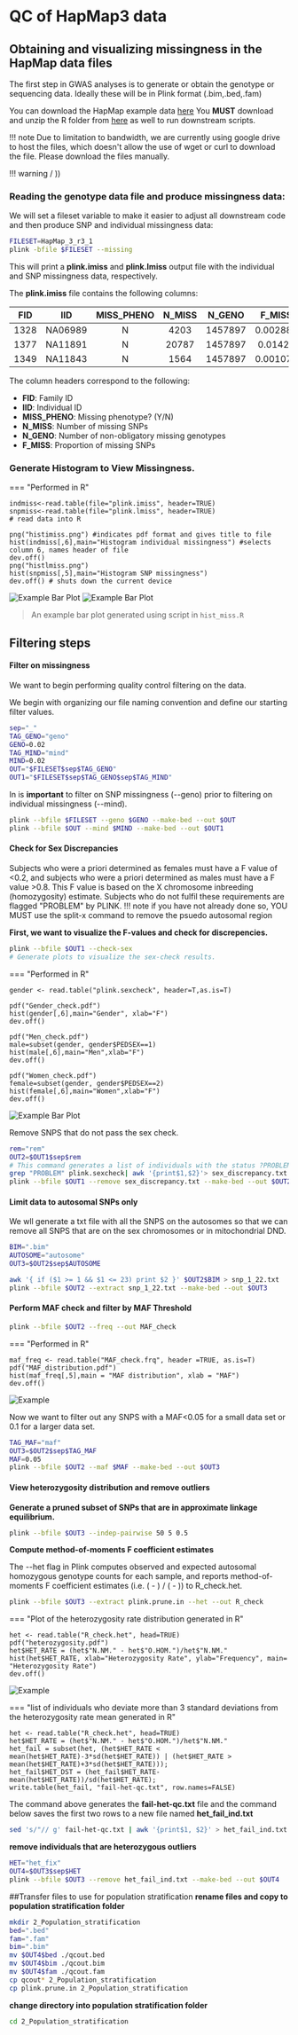 # QC of HapMap3 data
## Obtaining and visualizing missingness in the HapMap data files

The first step in GWAS analyses is to generate or obtain the genotype or sequencing data. Ideally these will be in Plink format (.bim,.bed,.fam)

You can download the HapMap example data [here](https://drive.google.com/drive/folders/1TNRwAxWx_itjjt3dbtsR0CrUgkKk5yxw?usp=sharing) 
You **MUST** download and unzip the R folder from [here](https://drive.google.com/drive/folders/1TNRwAxWx_itjjt3dbtsR0CrUgkKk5yxw?usp=sharing) as well to run downstream scripts. 

!!! note
    Due to limitation to bandwidth, we are currently using google drive to host the files, which doesn't allow the use of wget or curl to download the file. Please download the files manually.
 

!!! warning
    / ))


### Reading the genotype data file and produce missingness data:
We will set a fileset variable to make it easier to adjust all downstream code and then produce SNP and individual missingness data:

```bash
FILESET=HapMap_3_r3_1
plink -bfile $FILESET --missing 
```

This will print a **plink.imiss** and **plink.lmiss** output file with the individual and SNP missingness data, respectively.  

The **plink.imiss** file contains the following columns:

|FID|IID|MISS_PHENO|N_MISS|N_GENO|F_MISS|
|:-:|:-:|:-:|:-:|:-:|:-:|
|1328|NA06989|N|4203|1457897|0.002883|
|1377|NA11891|N|20787|1457897|0.01426|
|1349|NA11843|N|1564|1457897|0.001073|

The column headers correspond to the following: 

- **FID**: Family ID
- **IID**: Individual ID
- **MISS_PHENO**:  Missing phenotype? (Y/N)
- **N_MISS**: Number of missing SNPs
- **N_GENO**: Number of non-obligatory missing genotypes
- **F_MISS**: Proportion of missing SNPs


### Generate Histogram to View Missingness. 


=== "Performed in R"

```{r}
indmiss<-read.table(file="plink.imiss", header=TRUE)
snpmiss<-read.table(file="plink.lmiss", header=TRUE)
# read data into R 

png("histimiss.png") #indicates pdf format and gives title to file
hist(indmiss[,6],main="Histogram individual missingness") #selects column 6, names header of file
dev.off()
png("histlmiss.png")
hist(snpmiss[,5],main="Histogram SNP missingness")  
dev.off() # shuts down the current device
```

![Example Bar Plot](img/histimiss.png)
![Example Bar Plot](img/histlmiss.png)
> An example bar plot generated using script in `hist_miss.R`    

## Filtering steps  

#### Filter on missingness

We want to begin performing quality control filtering on the data.

We begin with organizing our file naming convention and define our starting filter values. 

```bash
sep="_"
TAG_GENO="geno"
GENO=0.02 
TAG_MIND="mind"
MIND=0.02 
OUT="$FILESET$sep$TAG_GENO"
OUT1="$FILESET$sep$TAG_GENO$sep$TAG_MIND"
```
In is **important** to filter on SNP missingness (--geno) prior to filtering on individual missingness (--mind). 

```bash
plink --bfile $FILESET --geno $GENO --make-bed --out $OUT
plink --bfile $OUT --mind $MIND --make-bed --out $OUT1
```
#### Check for Sex Discrepancies

Subjects who were a priori determined as females must have a F value of <0.2, and subjects who were a priori determined as males must have a F value >0.8. This F value is based on the X chromosome inbreeding (homozygosity) estimate. Subjects who do not fulfil these requirements are flagged "PROBLEM" by PLINK.
!!! note
    if you have not already done so, YOU MUST use the split-x command to remove the psuedo autosomal region

**First, we want to visualize the F-values and check for discrepencies.**
```bash
plink --bfile $OUT1 --check-sex 
# Generate plots to visualize the sex-check results.
```
=== "Performed in R"
```{r}
gender <- read.table("plink.sexcheck", header=T,as.is=T)

pdf("Gender_check.pdf")
hist(gender[,6],main="Gender", xlab="F")
dev.off()

pdf("Men_check.pdf")
male=subset(gender, gender$PEDSEX==1)
hist(male[,6],main="Men",xlab="F")
dev.off()

pdf("Women_check.pdf")
female=subset(gender, gender$PEDSEX==2)
hist(female[,6],main="Women",xlab="F")
dev.off()
```

![Example Bar Plot](img/gender.png)
  

Remove SNPS that do not pass the sex check. 

```bash
rem="rem"
OUT2=$OUT1$sep$rem
# This command generates a list of individuals with the status ?PROBLEM?.
grep "PROBLEM" plink.sexcheck| awk '{print$1,$2}'> sex_discrepancy.txt
plink --bfile $OUT1 --remove sex_discrepancy.txt --make-bed --out $OUT2
```

#### Limit data to autosomal SNPs only 

We wll generate a txt file with all the SNPS on the autosomes so that we can remove all SNPS that are on the sex chromosomes or in mitochondrial DND. 
```bash
BIM=".bim"
AUTOSOME="autosome"
OUT3=$OUT2$sep$AUTOSOME

awk '{ if ($1 >= 1 && $1 <= 23) print $2 }' $OUT2$BIM > snp_1_22.txt
plink --bfile $OUT2 --extract snp_1_22.txt --make-bed --out $OUT3
```
#### Perform MAF check and filter by MAF Threshold

```bash
plink --bfile $OUT2 --freq --out MAF_check
```

=== "Performed in R"
```{r}
maf_freq <- read.table("MAF_check.frq", header =TRUE, as.is=T)
pdf("MAF_distribution.pdf")
hist(maf_freq[,5],main = "MAF distribution", xlab = "MAF")
dev.off()
```
![Example](img/MAF.png)

Now we want to filter out any SNPS with a MAF<0.05 for a small data set or 0.1 for a larger data set. 

```bash
TAG_MAF="maf"
OUT3=$OUT2$sep$TAG_MAF
MAF=0.05
plink --bfile $OUT2 --maf $MAF --make-bed --out $OUT3
```

#### View heterozygosity distribution and remove outliers 

**Generate a pruned subset of SNPs that are in approximate linkage equilibrium.**
```bash
plink --bfile $OUT3 --indep-pairwise 50 5 0.5
```
**Compute method-of-moments F coefficient estimates**

The --het flag in Plink computes observed and expected autosomal homozygous genotype counts for each sample, and reports method-of-moments F coefficient estimates (i.e. (<observed hom. count> - <expected count>) / (<total observations> - <expected count>)) to R_check.het. 

```bash
plink --bfile $OUT3 --extract plink.prune.in --het --out R_check 
```

=== "Plot of the heterozygosity rate distribution generated in R"
```{r}
het <- read.table("R_check.het", head=TRUE)
pdf("heterozygosity.pdf")
het$HET_RATE = (het$"N.NM." - het$"O.HOM.")/het$"N.NM."
hist(het$HET_RATE, xlab="Heterozygosity Rate", ylab="Frequency", main= "Heterozygosity Rate")
dev.off()
```
![Example](img/het.png)

=== "list of individuals who deviate more than 3 standard deviations from the heterozygosity rate mean generated in R"
```{r}
het <- read.table("R_check.het", head=TRUE)
het$HET_RATE = (het$"N.NM." - het$"O.HOM.")/het$"N.NM."
het_fail = subset(het, (het$HET_RATE < mean(het$HET_RATE)-3*sd(het$HET_RATE)) | (het$HET_RATE > mean(het$HET_RATE)+3*sd(het$HET_RATE)));
het_fail$HET_DST = (het_fail$HET_RATE-mean(het$HET_RATE))/sd(het$HET_RATE);
write.table(het_fail, "fail-het-qc.txt", row.names=FALSE)
```

The command above generates the **fail-het-qc.txt** file and the command below saves the first two rows to a new file named **het_fail_ind.txt**

```bash
sed 's/"// g' fail-het-qc.txt | awk '{print$1, $2}' > het_fail_ind.txt
```
**remove individuals that are heterozygous outliers**
```bash
HET="het_fix"
OUT4=$OUT3$sep$HET
plink --bfile $OUT3 --remove het_fail_ind.txt --make-bed --out $OUT4
```

##Transfer files to use for population stratification
**rename files and copy to population stratification folder** 
```bash
mkdir 2_Population_stratification
bed=".bed"
fam=".fam"
bim=".bim"
mv $OUT4$bed ./qcout.bed
mv $OUT4$bim ./qcout.bim
mv $OUT4$fam ./qcout.fam
cp qcout* 2_Population_stratification
cp plink.prune.in 2_Population_stratification
```
**change directory into population stratification folder**
```bash
cd 2_Population_stratification
```
